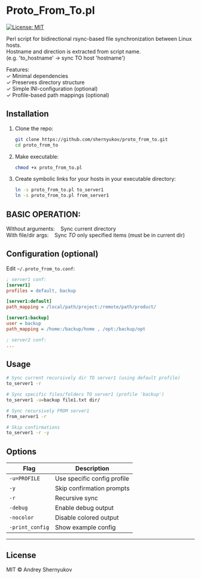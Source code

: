 # Proto_From_To.pl

[![License: MIT](https://img.shields.io/badge/License-MIT-yellow.svg)](LICENSE)

Perl script for bidirectional rsync-based file synchronization between Linux hosts.<br/>
Hostname and direction is extracted from script name.<br/> 
    (e.g. 'to_hostname' → sync TO host 'hostname')<br/>

Features:<br/>
✓ Minimal dependencies<br/>
✓ Preserves directory structure<br/>
✓ Simple INI-configuration (optional)<br/>
✓ Profile-based path mappings (optional)<br/>

## Installation
1. Clone the repo:
   ```bash
   git clone https://github.com/shernyukov/proto_from_to.git
   cd proto_from_to
   ```
2. Make executable:
   ```bash
   chmod +x proto_from_to.pl
   ```
3. Create symbolic links for your hosts in your executable directory:
   ```bash
   ln -s proto_from_to.pl to_server1
   ln -s proto_from_to.pl from_server1
   ```
## BASIC OPERATION:

  Without arguments:&nbsp;&nbsp;&nbsp;&nbsp;Sync current directory<br>
  With file/dir args:&nbsp;&nbsp;&nbsp;&nbsp;Sync _TO_ only specified items (must be in current
                        dir)<br>


## Configuration (optional)
Edit `~/.proto_from_to.conf`:
```ini
; server1 conf:
[server1]
profiles = default, backup

[server1:default]
path_mapping = /local/path/project:/remote/path/product/

[server1:backup]
user = backup
path_mapping = /home:/backup/home , /opt:/backup/opt

; server2 conf:
...

```

## Usage
  ```bash
  # Sync current recursively dir TO server1 (using default profile)
  to_server1 -r

  # Sync specific files/folders TO server1 (profile 'backup')
  to_server1 -u=backup file1.txt dir/

  # Sync recursively FROM server1
  from_server1 -r

  # Skip confirmations
  to_server1 -r -y
  ```

## Options
| Flag           | Description                          |
|----------------|--------------------------------------|
| `-u=PROFILE`   | Use specific config profile          |
| `-y`           | Skip confirmation prompts            |
| `-r`           | Recursive sync                       |
| `-debug`       | Enable debug output                  |
| `-nocolor`     | Disable colored output               |
| `-print_config`| Show example config                  |


---

## License
MIT © Andrey Shernyukov
